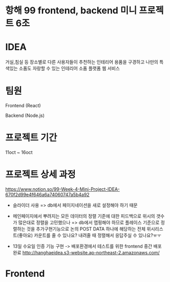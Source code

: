 # 항해 99 frontend, backend 미니 프로젝트 6조

# IDEA

거실,침실 등 장소별로 다른 사용자들이 추천하는 인테리어 용품을 구경하고 나만의 특색있는 소품도 자랑할 수 있는 인테리어 소품 플랫폼 웹 서비스

# 팀원

Frontend (React)

Backend (Node.js)

# 프로젝트 기간

11oct ~ 16oct

# 프로젝트 상세 과정

https://www.notion.so/99-Week-4-Mini-Project-IDEA-670f2d99e4f646a6a74060747a5b4a92

- 슬라이더 사용 => db에서 페이지네이션을 새로 설정해야 하기 때문

- 메인페이지에서 뿌려지는 모든 데이터의 정렬 기준에 대한 피드백으로 위시의 갯수가 많은대로 정렬을 고민했으나 => db에서 맵핑해야 하므로 플레이스 기준으로 정렬하는 것을 추가구현기능으로 논의
  POST DATA 하나에 해당하는 전체 위시리스트(좋아요) 카운트를 줄 수 있나요? 내려줄 때 정렬해서 응답주실 수 있나요?ㅠㅜ

- 13일 수요일 인증 기능 구현 -> 배포환경에서 테스트를 위한 frontend 중간 배포 완료 http://hanghaeidea.s3-website.ap-northeast-2.amazonaws.com/

# Frontend
